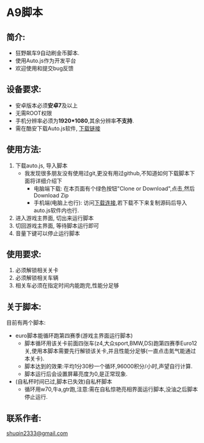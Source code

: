 # A9脚本
## 简介:
* 狂野飙车9自动刷金币脚本.
* 使用Auto.js作为开发平台
* 欢迎使用和提交bug反馈

## 设备要求:
* 安卓版本必须**安卓7**及以上
* 无需ROOT权限
* 手机分辨率必须为**1920*1080**,其余分辨率**不支持**.
* 需在酷安下载Auto.js软件, [下载链接](https://www.coolapk.com/apk/org.autojs.autojs)

## 使用方法:
1. 下载auto.js, 导入脚本
    * 我发现很多朋友没有使用过git,更没有用过github,不知道如何下载脚本下面将详细介绍下
        * 电脑端下载: 在本页面有个绿色按钮"Clone or Download",点击,然后Download Zip
        * 手机端(电脑上也行): 访问[下载连接](https://minhaskamal.github.io/DownGit/#/home?url=https:%2F%2Fgithub.com%2Fzlsq%2FA9),若下载不下来复制源码后导入auto.js软件内也行.
2. 进入游戏主界面, 切出来运行脚本
3. 切回游戏主界面, 等待脚本运行即可
4. 音量下键可以停止运行脚本

## 使用要求:
1. 必须解锁相关关卡
2. 必须解锁相关车辆
3. 相关车必须在指定时间内能跑完,性能分足够

## 关于脚本:
目前有两个脚本:
* euro脚本能循环跑第四赛季(游戏主界面运行脚本)
    * 脚本循环用该关卡前面四张车(z4,大众sport,BMW,DS)跑第四赛季Euro12关,使用本脚本需要先行解锁该关卡,并且性能分足够(一直点击氮气能通过本关卡).
    * 脚本达到的效果:平均1分30秒一个循环,96000积分/小时,声望自行计算.
    * 脚本运行后会设置屏幕亮度为0,是正常现象.
* (自私杯时间已过,脚本已失效)自私杯脚本
    * 循环用w70,牛a,gtr跑,注意:需在自私惊艳亮相界面运行脚本,没油之后脚本停止运行.

## 联系作者:
shuqin2333@gmail.com

